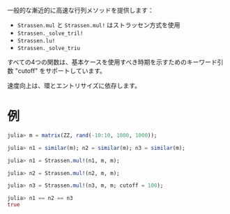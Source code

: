 一般的な漸近的に高速な行列メソッドを提供します：

  * `Strassen.mul` と `Strassen.mul!` はストラッセン方式を使用
  * `Strassen._solve_tril!`
  * `Strassen.lu!`
  * `Strassen._solve_triu`

すべての4つの関数は、基本ケースを使用すべき時期を示すためのキーワード引数 "cutoff" をサポートしています。

速度向上は、環とエントリサイズに依存します。

# 例

```julia
julia> m = matrix(ZZ, rand(-10:10, 1000, 1000));

julia> n1 = similar(m); n2 = similar(m); n3 = similar(m);

julia> n1 = Strassen.mul!(n1, m, m);

julia> n2 = Strassen.mul!(n2, m, m);

julia> n3 = Strassen.mul!(n3, m, m; cutoff = 100);

julia> n1 == n2 == n3
true
```
